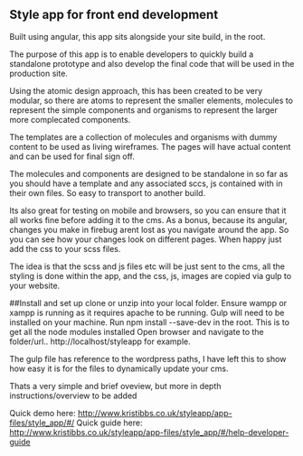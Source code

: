 ## Style app for front end development

Built using angular, this app sits alongside your site build, in the root.

The purpose of this app is to enable developers to quickly build a standalone prototype and also develop the final code that will be used in the production site.

Using the atomic design approach, this has been created to be very modular, so there are atoms to represent the smaller elements, molecules to represent the simple components and organisms to represent the larger more complecated components. 

The templates are a collection of molecules and organisms with dummy content to be used as living wireframes. The pages will have actual content and can be used for final sign off.

The molecules and components are designed to be standalone in so far as you should have a template and any associated sccs, js contained with in their own files. So easy to transport to another build.

Its also great for testing on mobile and browsers, so you can ensure that it all works fine before adding it to the cms. As a bonus, because its angular, changes you make in firebug arent lost as you navigate around the app. So you can see how your changes look on different pages. When happy just add the css to your scss files.

The idea is that the scss and js files etc will be just sent to the cms, all the styling is done within the app, and the css, js, images are copied via gulp to your website. 

##Install and set up
clone or unzip into your local folder. 
Ensure wampp or xampp is running as it requires apache to be running.
Gulp will need to be installed on your machine. Run npm install --save-dev in the root. This is to get all the node modules installed
Open browser and navigate to the folder/url.. http://localhost/styleapp for example.

The gulp file has reference to the wordpress paths, I have left this to show how easy it is for the files to dynamically update your cms.

Thats a very simple and brief oveview, but more in depth instructions/overview to be added

Quick demo here: http://www.kristibbs.co.uk/styleapp/app-files/style_app/#/
Quick guide here: http://www.kristibbs.co.uk/styleapp/app-files/style_app/#/help-developer-guide
